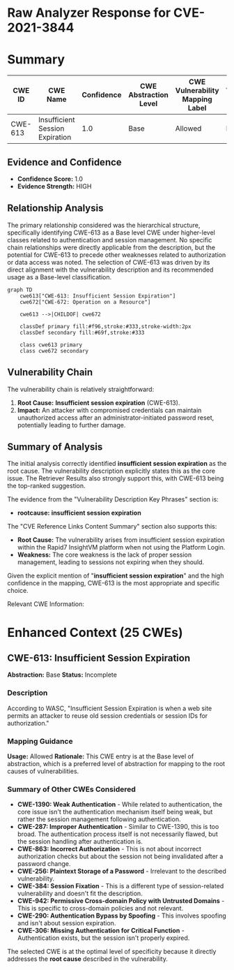 # Raw Analyzer Response for CVE-2021-3844

# Summary
| CWE ID | CWE Name | Confidence | CWE Abstraction Level | CWE Vulnerability Mapping Label | CWE-Vulnerability Mapping Notes |
|---|---|---|---|---|---|
| CWE-613 | Insufficient Session Expiration | 1.0 | Base | Allowed | Primary CWE |

## Evidence and Confidence

*   **Confidence Score:** 1.0
*   **Evidence Strength:** HIGH

## Relationship Analysis
The primary relationship considered was the hierarchical structure, specifically identifying CWE-613 as a Base level CWE under higher-level classes related to authentication and session management. No specific chain relationships were directly applicable from the description, but the potential for CWE-613 to precede other weaknesses related to authorization or data access was noted. The selection of CWE-613 was driven by its direct alignment with the vulnerability description and its recommended usage as a Base-level classification.

```mermaid
graph TD
    cwe613["CWE-613: Insufficient Session Expiration"]
    cwe672["CWE-672: Operation on a Resource"]
    
    cwe613 -->|CHILDOF| cwe672
    
    classDef primary fill:#f96,stroke:#333,stroke-width:2px
    classDef secondary fill:#69f,stroke:#333
    
    class cwe613 primary
    class cwe672 secondary
```

## Vulnerability Chain
The vulnerability chain is relatively straightforward:
1.  **Root Cause:** **Insufficient session expiration** (CWE-613).
2.  **Impact:** An attacker with compromised credentials can maintain unauthorized access after an administrator-initiated password reset, potentially leading to further damage.

## Summary of Analysis
The initial analysis correctly identified **insufficient session expiration** as the root cause. The vulnerability description explicitly states this as the core issue. The Retriever Results also strongly support this, with CWE-613 being the top-ranked suggestion.

The evidence from the "Vulnerability Description Key Phrases" section is:
*   **rootcause:** **insufficient session expiration**

The "CVE Reference Links Content Summary" section also supports this:
*   **Root Cause:** The vulnerability arises from insufficient session expiration within the Rapid7 InsightVM platform when not using the Platform Login.
*   **Weakness:** The core weakness is the lack of proper session management, leading to sessions not expiring when they should.

Given the explicit mention of "**insufficient session expiration**" and the high confidence in the mapping, CWE-613 is the most appropriate and specific choice.

Relevant CWE Information:

# Enhanced Context (25 CWEs)

## CWE-613: Insufficient Session Expiration
**Abstraction:** Base
**Status:** Incomplete

### Description
According to WASC, "Insufficient Session Expiration is when a web site permits an attacker to reuse old session credentials or session IDs for authorization."

### Mapping Guidance
**Usage:** Allowed
**Rationale:** This CWE entry is at the Base level of abstraction, which is a preferred level of abstraction for mapping to the root causes of vulnerabilities.

### Summary of Other CWEs Considered
*   **CWE-1390: Weak Authentication** - While related to authentication, the core issue isn't the authentication mechanism itself being weak, but rather the session management following authentication.
*   **CWE-287: Improper Authentication** - Similar to CWE-1390, this is too broad. The authentication process itself is not necessarily flawed, but the session handling after authentication is.
*   **CWE-863: Incorrect Authorization** - This is not about incorrect authorization checks but about the session not being invalidated after a password change.
*   **CWE-256: Plaintext Storage of a Password** - Irrelevant to the described vulnerability.
*   **CWE-384: Session Fixation** - This is a different type of session-related vulnerability and doesn't fit the description.
*   **CWE-942: Permissive Cross-domain Policy with Untrusted Domains** - This is specific to cross-domain policies and not relevant.
*   **CWE-290: Authentication Bypass by Spoofing** - This involves spoofing and isn't about session expiration.
*   **CWE-306: Missing Authentication for Critical Function** - Authentication exists, but the session isn't properly expired.

The selected CWE is at the optimal level of specificity because it directly addresses the **root cause** described in the vulnerability.